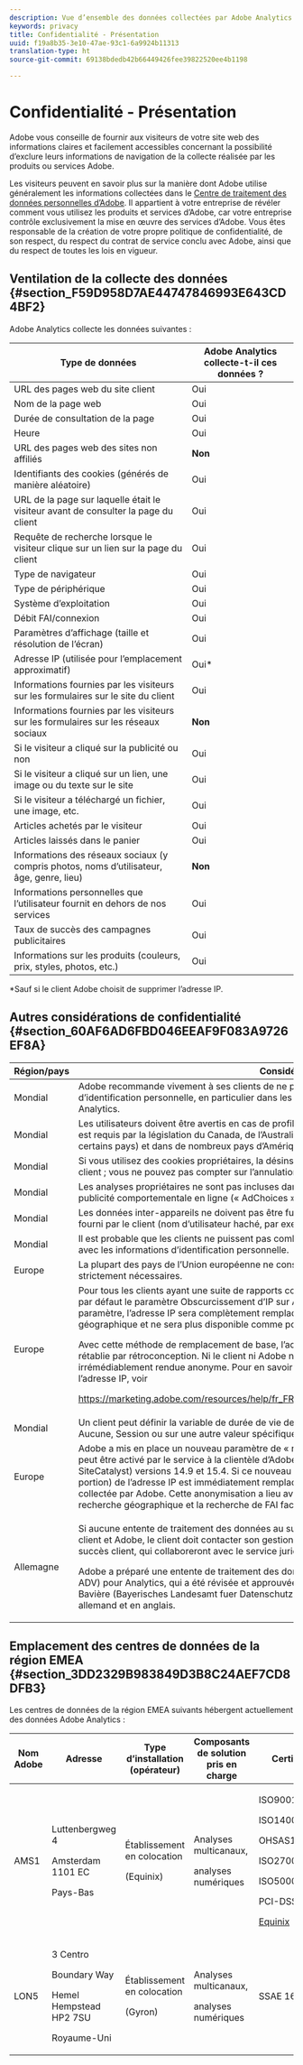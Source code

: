 ```yaml
---
description: Vue d’ensemble des données collectées par Adobe Analytics et autres considérations sur la confidentialité.
keywords: privacy
title: Confidentialité - Présentation
uuid: f19a8b35-3e10-47ae-93c1-6a9924b11313
translation-type: ht
source-git-commit: 69138bdedb42b66449426fee39822520ee4b1198

---
```



# Confidentialité - Présentation

Adobe vous conseille de fournir aux visiteurs de votre site web des informations claires et facilement accessibles concernant la possibilité d’exclure leurs informations de navigation de la collecte réalisée par les produits ou services Adobe.

Les visiteurs peuvent en savoir plus sur la manière dont Adobe utilise généralement les informations collectées dans le [Centre de traitement des données personnelles d’Adobe](https://www.adobe.com/fr/privacy.html). Il appartient à votre entreprise de révéler comment vous utilisez les produits et services d’Adobe, car votre entreprise contrôle exclusivement la mise en œuvre des services d’Adobe. Vous êtes responsable de la création de votre propre politique de confidentialité, de son respect, du respect du contrat de service conclu avec Adobe, ainsi que du respect de toutes les lois en vigueur.

## Ventilation de la collecte des données {#section_F59D958D7AE44747846993E643CD4BF2}

Adobe Analytics collecte les données suivantes :

| Type de données | Adobe Analytics collecte-t-il ces données ? |
|---|---|
| URL des pages web du site client | Oui |
| Nom de la page web | Oui |
| Durée de consultation de la page | Oui |
| Heure | Oui |
| URL des pages web des sites non affiliés | **Non** |
| Identifiants des cookies (générés de manière aléatoire) | Oui |
| URL de la page sur laquelle était le visiteur avant de consulter la page du client | Oui |
| Requête de recherche lorsque le visiteur clique sur un lien sur la page du client | Oui |
| Type de navigateur | Oui |
| Type de périphérique | Oui |
| Système d’exploitation | Oui |
| Débit FAI/connexion | Oui |
| Paramètres d’affichage (taille et résolution de l’écran) | Oui |
| Adresse IP (utilisée pour l’emplacement approximatif) | Oui* |
| Informations fournies par les visiteurs sur les formulaires sur le site du client | Oui |
| Informations fournies par les visiteurs sur les formulaires sur les réseaux sociaux | **Non** |
| Si le visiteur a cliqué sur la publicité ou non | Oui |
| Si le visiteur a cliqué sur un lien, une image ou du texte sur le site | Oui |
| Si le visiteur a téléchargé un fichier, une image, etc. | Oui |
| Articles achetés par le visiteur | Oui |
| Articles laissés dans le panier | Oui |
| Informations des réseaux sociaux (y compris photos, noms d’utilisateur, âge, genre, lieu) | **Non** |
| Informations personnelles que l’utilisateur fournit en dehors de nos services | Oui |
| Taux de succès des campagnes publicitaires | Oui |
| Informations sur les produits (couleurs, prix, styles, photos, etc.) | Oui |

*Sauf si le client Adobe choisit de supprimer l’adresse IP.

## Autres considérations de confidentialité {#section_60AF6AD6FBD046EEAF9F083A9726EF8A}

<table id="table_247B425E774F403288233824870D070E"> 
 <thead> 
  <tr> 
   <th colname="col1" class="entry"> Région/pays </th> 
   <th colname="col2" class="entry"> Considération </th> 
  </tr> 
 </thead>
 <tbody> 
  <tr> 
   <td colname="col1"> Mondial </td> 
   <td colname="col2"> Adobe recommande vivement à ses clients de ne pas lui communiquer leurs informations d’identification personnelle, en particulier dans les cas où ces informations ne sont pas requises par Analytics. </td> 
  </tr> 
  <tr> 
   <td colname="col1"> Mondial </td> 
   <td colname="col2"> Les utilisateurs doivent être avertis en cas de profilage ; ils doivent aussi pouvoir le décliner. Ceci est requis par la législation du Canada, de l’Australie, de l’Union européenne (inscription dans certains pays) et dans de nombreux pays d’Amérique latine et de l’Asie-Pacifique. </td> 
  </tr> 
  <tr> 
   <td colname="col1"> Mondial </td> 
   <td colname="col2"> Si vous utilisez des cookies propriétaires, la désinscription d’Analytics est unique pour chaque client ; vous ne pouvez pas compter sur l’annulation d’abonnement sur Adobe.com. </td> 
  </tr> 
  <tr> 
   <td colname="col1"> Mondial </td> 
   <td colname="col2"> Les analyses propriétaires ne sont pas incluses dans le programme d’autorégulation pour la publicité comportementale en ligne (« AdChoices »). </td> 
  </tr> 
  <tr> 
   <td colname="col1"> Mondial </td> 
   <td colname="col2"> Les données inter-appareils ne doivent pas être fusionnées, sauf si elles sont liées à un identifiant fourni par le client (nom d’utilisateur haché, par exemple). </td> 
  </tr> 
  <tr> 
   <td colname="col1"> Mondial </td> 
   <td colname="col2"> Il est probable que les clients ne puissent pas combiner les informations d’impression de publicités avec les informations d’identification personnelle. </td> 
  </tr> 
  <tr> 
   <td colname="col1"> Europe </td> 
   <td colname="col2"> La plupart des pays de l’Union européenne ne considèrent pas les cookies d’analyse comme strictement nécessaires. </td> 
  </tr> 
  <tr> 
   <td colname="col1"> Europe </td> 
   <td colname="col2"> Pour tous les clients ayant une suite de rapports configurée dans la région EMEA, Adobe a activé par défaut le paramètre Obscurcissement d’IP sur Activé - suppression d’IP (x.x.x.x). Avec ce paramètre, l’adresse IP sera complètement remplacée par la valeur (x.x.x.x) après recherche géographique et ne sera plus disponible comme point de données. <p>Avec cette méthode de remplacement de base, l’adresse IP spécifique unique ne peut pas être rétablie par rétroconception. Ni le client ni Adobe ne peuvent accéder à l’adresse IP ; elle est irrémédiablement rendue anonyme. Pour en savoir plus sur les paramètres d’obscurcissement de l’adresse IP, voir </p> <p> <a href="https://marketing.adobe.com/resources/help/fr_FR/reference/index.html#General_Account_Settings"  >https://marketing.adobe.com/resources/help/fr_FR/reference/index.html#General_Account_Settings</a> </p> </td> 
  </tr> 
  <tr> 
   <td colname="col1"> Mondial </td> 
   <td colname="col2"> Un client peut définir la variable de durée de vie des cookies dans le code de mesure JavaScript sur Aucune, Session ou sur une autre valeur spécifique mesurée en secondes. </td> 
  </tr> 
  <tr> 
   <td colname="col1"> Europe </td> 
   <td colname="col2"> Adobe a mis en place un nouveau paramètre de « respect de la vie privée dès la conception » qui peut être activé par le service à la clientèle d’Adobe pour Adobe Analytics (anciennement SiteCatalyst) versions 14.9 et 15.4. Si ce nouveau paramètre est activé, le dernier octet (la dernière portion) de l’adresse IP est immédiatement remplacé par la valeur 0 une fois que l’adresse IP est collectée par Adobe. Cette anonymisation a lieu avant le traitement des adresses IP et avant la recherche géographique et la recherche de FAI facultatives de l’adresse IP. </td> 
  </tr> 
  <tr> 
   <td colname="col1"> Allemagne </td> 
   <td colname="col2"> <p>Si aucune entente de traitement des données au sujet d’Adobe Analytics n’est en place entre un client et Adobe, le client doit contacter son gestionnaire de compte Adobe ou le responsable du succès client, qui collaboreront avec le service juridique d’Adobe pour établir cette entente. </p> <p>Adobe a préparé une entente de traitement des données (Vertrag fuer Auftragsdatenverarbeitung – ADV) pour Analytics, qui a été révisée et approuvée par l’autorité de protection des données de Bavière (Bayerisches Landesamt fuer Datenschutzaufsicht – BayLDA). L’ADV est disponible en allemand et en anglais. </p> </td> 
  </tr> 
 </tbody> 
</table>

## Emplacement des centres de données de la région EMEA {#section_3DD2329B983849D3B8C24AEF7CD8DFB3}

Les centres de données de la région EMEA suivants hébergent actuellement des données Adobe Analytics :

<table id="table_65794B3790FD4B519EE89CF4F4B88314"> 
 <thead> 
  <tr> 
   <th colname="col1" class="entry"> Nom Adobe </th> 
   <th colname="col2" class="entry"> Adresse </th> 
   <th colname="col3" class="entry"> Type d’installation (opérateur) </th> 
   <th colname="col4" class="entry"> Composants de solution pris en charge </th> 
   <th colname="col5" class="entry"> Certifications </th> 
  </tr> 
 </thead>
 <tbody> 
  <tr> 
   <td colname="col1"> AMS1 </td> 
   <td colname="col2"> <p>Luttenbergweg 4 </p> <p>Amsterdam 1101 EC </p> <p>Pays-Bas </p> </td> 
   <td colname="col3"> <p>Établissement en colocation </p> <p>(Equinix) </p> </td> 
   <td colname="col4"> <p>Analyses multicanaux, </p> <p>analyses numériques </p> </td> 
   <td colname="col5"> <p>ISO9001:2008 </p> <p>ISO14001:2004 </p> <p>OHSAS18001:2007 </p> <p>ISO27001:2005 </p> <p>ISO50001:2011 </p> <p>PCI-DSS </p> <p> <a href="https://www.equinix.com/solutions/by-services/colocation/standards-and-compliance/iso-certified-data-centers/#table"  > Equinix </a> </p> </td> 
  </tr> 
  <tr> 
   <td colname="col1"> LON5 </td> 
   <td colname="col2"> <p>3 Centro </p> <p>Boundary Way </p> <p>Hemel Hempstead HP2 7SU </p> <p>Royaume-Uni </p> </td> 
   <td colname="col3"> <p>Établissement en colocation </p> <p>(Gyron) </p> </td> 
   <td colname="col4"> <p>Analyses multicanaux, </p> <p>analyses numériques </p> </td> 
   <td colname="col5"> SSAE 16 </td> 
  </tr> 
 </tbody> 
</table>
